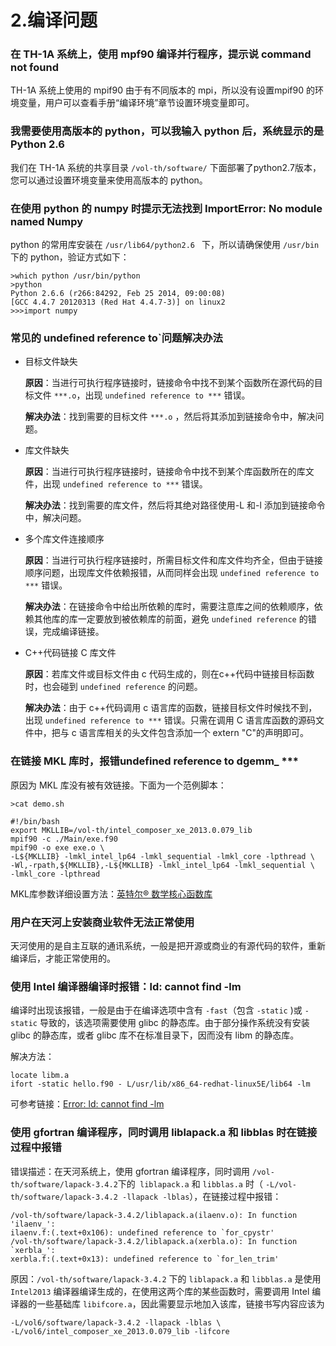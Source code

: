 2.编译问题
=========

### 在 TH-1A 系统上，使用 mpf90 编译并行程序，提示说  command not found

TH-1A 系统上使用的 mpif90 由于有不同版本的 mpi，所以没有设置mpif90 的环境变量，用户可以查看手册“编译环境”章节设置环境变量即可。

### 我需要使用高版本的 python，可以我输入 python 后，系统显示的是 Python 2.6

我们在 TH-1A 系统的共享目录 `/vol-th/software/` 下面部署了python2.7版本，您可以通过设置环境变量来使用高版本的 python。


### 在使用 python 的 numpy 时提示无法找到 ImportError: No module named Numpy

python 的常用库安装在 `/usr/lib64/python2.6 ` 下，所以请确保使用 `/usr/bin`下的 python，验证方式如下：

```
>which python /usr/bin/python
>python
Python 2.6.6 (r266:84292, Feb 25 2014, 09:00:08)
[GCC 4.4.7 20120313 (Red Hat 4.4.7-3)] on linux2
>>>import numpy
```

### 常见的 undefined reference to`问题解决办法

- 目标文件缺失

	**原因**：当进行可执行程序链接时，链接命令中找不到某个函数所在源代码的目标文件 `***.o`，出现 `undefined reference to ***` 错误。

	**解决办法**：找到需要的目标文件 `***.o` ，然后将其添加到链接命令中，解决问题。

- 库文件缺失

	**原因**：当进行可执行程序链接时，链接命令中找不到某个库函数所在的库文件，出现 `undefined reference to ***` 错误。

	**解决办法**：找到需要的库文件，然后将其绝对路径使用-L 和-l 添加到链接命令中，解决问题。

- 多个库文件连接顺序

	**原因**：当进行可执行程序链接时，所需目标文件和库文件均齐全，但由于链接顺序问题，出现库文件依赖报错，从而同样会出现 `undefined reference to ***` 错误。
	
	**解决办法**：在链接命令中给出所依赖的库时，需要注意库之间的依赖顺序，依赖其他库的库一定要放到被依赖库的前面，避免  `undefined reference` 的错误，完成编译链接。

- C++代码链接 C 库文件

	**原因**：若库文件或目标文件由 c 代码生成的，则在c++代码中链接目标函数时，也会碰到 `undefined reference` 的问题。

	**解决办法**：由于 c++代码调用 c 语言库的函数，链接目标文件时候找不到，出现 `undefined reference to ***` 错误。只需在调用 C 语言库函数的源码文件中，把与 c 语言库相关的头文件包含添加一个 extern "C"的声明即可。


### 在链接 MKL 库时，报错undefined reference to dgemm_ ***

原因为 MKL 库没有被有效链接。下面为一个范例脚本：

```
>cat demo.sh 

#!/bin/bash
export MKLLIB=/vol-th/intel_composer_xe_2013.0.079_lib
mpif90 -c ./Main/exe.f90
mpif90 -o exe exe.o \
-L${MKLLIB} -lmkl_intel_lp64 -lmkl_sequential -lmkl_core -lpthread \
-Wl,-rpath,${MKLLIB},-L${MKLLIB} -lmkl_intel_lp64 -lmkl_sequential \
-lmkl_core -lpthread
```

MKL库参数详细设置方法：[英特尔® 数学核心函数库](https://software.intel.com/zh-cn/articles/intel-mkl-link-line-advisor)


### 用户在天河上安装商业软件无法正常使用

天河使用的是自主互联的通讯系统，一般是把开源或商业的有源代码的软件，重新编译后，才能正常使用的。


### 使用 Intel 编译器编译时报错：ld: cannot find -lm

编译时出现该报错，一般是由于在编译选项中含有 `-fast`（包含 `-static` )或 `-static`  导致的，该选项需要使用 glibc 的静态库。由于部分操作系统没有安装 glibc 的静态库，或者 glibc 库不在标准目录下，因而没有 libm 的静态库。

解决方法：
```
locate libm.a 
ifort -static hello.f90 - L/usr/lib/x86_64-redhat-linux5E/lib64 -lm
```

可参考链接：[Error: ld: cannot find -lm](https://software.intel.com/en-us/articles/error-ld-cannot-find-lm/)


### 使用 gfortran 编译程序，同时调用 liblapack.a 和 libblas 时在链接过程中报错

错误描述：在天河系统上，使用 gfortran 编译程序，同时调用 `/vol-th/software/lapack-3.4.2`下的` liblapack.a` 和 `libblas.a` 时（ `-L/vol-th/software/lapack-3.4.2 -llapack -lblas`），在链接过程中报错：

```
/vol-th/software/lapack-3.4.2/liblapack.a(ilaenv.o): In function 'ilaenv_':
ilaenv.f:(.text+0x106): undefined reference to `for_cpystr'
/vol-th/software/lapack-3.4.2/liblapack.a(xerbla.o): In function `xerbla_':
xerbla.f:(.text+0x13): undefined reference to `for_len_trim'
```

原因：`/vol-th/software/lapack-3.4.2` 下的 `liblapack.a` 和  `libblas.a` 是使用 `Intel2013` 编译器编译生成的，在使用这两个库的某些函数时，需要调用 Intel 编译器的一些基础库 `libifcore.a`，因此需要显示地加入该库，链接书写内容应该为

```
-L/vol6/software/lapack-3.4.2 -llapack -lblas \
-L/vol6/intel_composer_xe_2013.0.079_lib -lifcore
```

